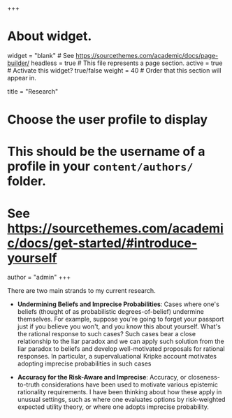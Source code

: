 +++
# About widget.
widget = "blank"  # See https://sourcethemes.com/academic/docs/page-builder/
headless = true  # This file represents a page section.
active = true  # Activate this widget? true/false
weight = 40  # Order that this section will appear in.

title = "Research"

# Choose the user profile to display
# This should be the username of a profile in your `content/authors/` folder.
# See https://sourcethemes.com/academic/docs/get-started/#introduce-yourself
author = "admin"
+++

There are two main strands to my current research.

* **Undermining Beliefs and Imprecise Probabilities**:
  Cases where one's beliefs (thought of as probabilistic degrees-of-belief) undermine themselves. For example, suppose you're going to  forget your passport just if you believe you won't, and you know this about yourself. What's the rational response to such cases? Such cases bear a close relationship to the liar paradox and we can apply such solution from the liar paradox to beliefs and develop well-motivated proposals for rational responses. In particular, a supervaluational Kripke account motivates adopting imprecise probabilities in such cases

* **Accuracy for the Risk-Aware and Imprecise**:
Accuracy, or closeness-to-truth considerations have been used to motivate various epistemic rationality requirements. I have been thinking about how these apply in unusual settings, such as where one evaluates options by risk-weighted expected utility theory, or where one adopts imprecise probability.

